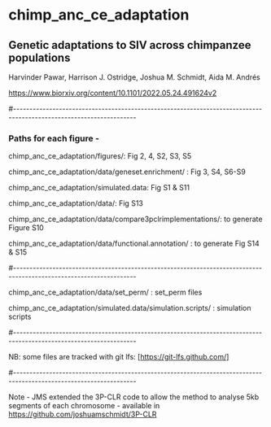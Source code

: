 # chimp_anc_ce_adaptation

## Genetic adaptations to SIV across chimpanzee populations

Harvinder Pawar, Harrison J. Ostridge, Joshua M. Schmidt, Aida M. Andrés

https://www.biorxiv.org/content/10.1101/2022.05.24.491624v2

#-------------------------------------------------------------------------------------------------------------------

### Paths for each figure -

chimp_anc_ce_adaptation/figures/: Fig 2, 4, S2, S3, S5

chimp_anc_ce_adaptation/data/geneset.enrichment/ : Fig 3, S4, S6-S9

chimp_anc_ce_adaptation/simulated.data: Fig S1 & S11

chimp_anc_ce_adaptation/data/: Fig S13

chimp_anc_ce_adaptation/data/compare3pclrimplementations/: to generate Figure S10

chimp_anc_ce_adaptation/data/functional.annotation/ : to generate Fig S14 & S15

#-------------------------------------------------------------------------------------------------------------------

chimp_anc_ce_adaptation/data/set_perm/ : set_perm files

chimp_anc_ce_adaptation/simulated.data/simulation.scripts/ : simulation scripts

#-------------------------------------------------------------------------------------------------------------------

NB: some files are tracked with git lfs:
[https://git-lfs.github.com/]

#-------------------------------------------------------------------------------------------------------------------

Note - JMS extended the 3P-CLR code to allow the method to analyse 5kb segments of each chromosome - available in https://github.com/joshuamschmidt/3P-CLR 
